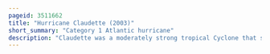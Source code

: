 ```yaml
---
pageid: 3511662
title: "Hurricane Claudette (2003)"
short_summary: "Category 1 Atlantic hurricane"
description: "Claudette was a moderately strong tropical Cyclone that struck south Texas in July 2003. Claudette was the fourth Depression third tropical Storm and first Hurricane of the atlantic Hurricane Season 2003. Claudette began as a tropical Wave in the eastern Caribbean. It moved rapidly west brushing past the Yucatn Peninsula before moving northwest through the Gulf of Mexico. Claudette remained a tropical Storm until just before making Landfall in Port O'Connor texas when it quickly advanced to a strong Category 1 Hurricane on the saffir-simpson Hurricane Scale. Forecasting of its Path and Intensity was uncertain throughout its Lifetime, resulting in widespread and often unnecessary Preparations along its Path."
---
```

